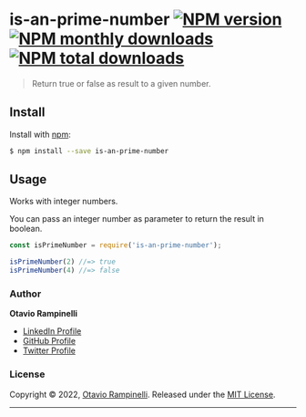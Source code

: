 # is-an-prime-number [![NPM version](https://img.shields.io/npm/v/is-an-prime-number.svg?style=flat)](https://www.npmjs.com/package/is-an-prime-number) [![NPM monthly downloads](https://img.shields.io/npm/dm/is-an-prime-number.svg?style=flat)](https://npmjs.org/package/is-an-prime-number) [![NPM total downloads](https://img.shields.io/npm/dt/is-an-prime-number.svg?style=flat)](https://npmjs.org/package/is-an-prime-number)

> Return true or false as result to a given number.


## Install

Install with [npm](https://www.npmjs.com/):

```sh
$ npm install --save is-an-prime-number
```

## Usage

Works with integer numbers.

You can pass an integer number as parameter to return the result in boolean.

```js
const isPrimeNumber = require('is-an-prime-number');

isPrimeNumber(2) //=> true
isPrimeNumber(4) //=> false

```

### Author

**Otavio Rampinelli**

* [LinkedIn Profile](https://linkedin.com/in/otarampinelli)
* [GitHub Profile](https://github.com/otarampinelli)
* [Twitter Profile](https://twitter.com/otarampinelli)

### License

Copyright © 2022, [Otavio Rampinelli](https://github.com/otarampinelli).
Released under the [MIT License](LICENSE).

***